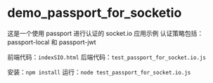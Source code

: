 # demo_passport_for_socketio

这是一个使用 passport 进行认证的 socket.io 应用示例
认证策略包括：passport-local 和 passport-jwt

前端代码：`indexSIO.html`
后端代码：`test_passport_for_socket.io.js`

安装：`npm install`
运行：`node test_passport_for_socket.io.js`
